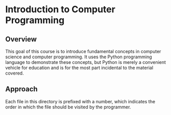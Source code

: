 # Introduction to Computer Programming

## Overview
This goal of this course is to introduce fundamental concepts in computer science and computer programming. It uses the Python programming language to demonstrate these concepts, but Python is merely a convenient vehicle for education and is for the most part incidental to the material covered.

## Approach
Each file in this directory is prefixed with a number, which indicates the order in which the file should be visited by the programmer.

